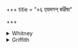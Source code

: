 +++
title = "०६ एयमगन् बर्हिषा"

+++

<details><summary>Whitney</summary>

### Translation
6. Here hath come Aditi, with *barhís*, with sprinkling \[waters\],  
extending the sacrifice: hail!

### Notes
A perfectly good pair of *triṣṭubh* pādas.
</details>

<details><summary>Griffith</summary>

Here Aditi is come--All hail!--preparing the rite with grass and lustral waters.
</details>
